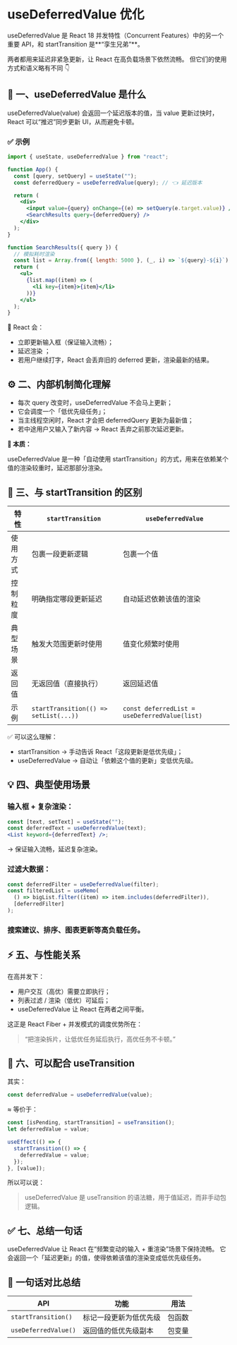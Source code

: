 # useDeferredValue 优化

useDeferredValue 是 React 18 并发特性（Concurrent Features）中的另一个重要 API，和 startTransition 是**“孪生兄弟”**。

两者都用来延迟非紧急更新，让 React 在高负载场景下依然流畅。
但它们的使用方式和语义略有不同 👇

## 🚀 一、useDeferredValue 是什么

useDeferredValue(value) 会返回一个延迟版本的值，当 value 更新过快时，React 可以“推迟”同步更新 UI，从而避免卡顿。

### ✅ 示例

```jsx
import { useState, useDeferredValue } from "react";

function App() {
  const [query, setQuery] = useState("");
  const deferredQuery = useDeferredValue(query); // 👈 延迟版本

  return (
    <div>
      <input value={query} onChange={(e) => setQuery(e.target.value)} />
      <SearchResults query={deferredQuery} />
    </div>
  );
}

function SearchResults({ query }) {
  // 模拟耗时渲染
  const list = Array.from({ length: 5000 }, (_, i) => `${query}-${i}`);
  return (
    <ul>
      {list.map((item) => (
        <li key={item}>{item}</li>
      ))}
    </ul>
  );
}
```

🧠 React 会：

- 立即更新输入框（保证输入流畅）；
- 延迟渲染 <SearchResults />；
- 若用户继续打字，React 会丢弃旧的 deferred 更新，渲染最新的结果。

## ⚙️ 二、内部机制简化理解

- 每次 query 改变时，useDeferredValue 不会马上更新；
- 它会调度一个「低优先级任务」；
- 当主线程空闲时，React 才会把 deferredQuery 更新为最新值；
- 若中途用户又输入了新内容 → React 丢弃之前那次延迟更新。

**🎯 本质：**

useDeferredValue 是一种「自动使用 startTransition」的方式，用来在依赖某个值的渲染较重时，延迟那部分渲染。

## 🧩 三、与 startTransition 的区别

| 特性     | `startTransition`                     | `useDeferredValue`                            |
| -------- | ------------------------------------- | --------------------------------------------- |
| 使用方式 | 包裹一段更新逻辑                      | 包裹一个值                                    |
| 控制粒度 | 明确指定哪段更新延迟                  | 自动延迟依赖该值的渲染                        |
| 典型场景 | 触发大范围更新时使用                  | 值变化频繁时使用                              |
| 返回值   | 无返回值（直接执行）                  | 返回延迟值                                    |
| 示例     | `startTransition(() => setList(...))` | `const deferredList = useDeferredValue(list)` |

✅ 可以这么理解：

- startTransition → 手动告诉 React「这段更新是低优先级」；
- useDeferredValue → 自动让「依赖这个值的更新」变低优先级。

## 💡 四、典型使用场景

### 输入框 + 复杂渲染：

```jsx
const [text, setText] = useState("");
const deferredText = useDeferredValue(text);
<List keyword={deferredText} />;
```

→ 保证输入流畅，延迟复杂渲染。

### 过滤大数据：

```jsx
const deferredFilter = useDeferredValue(filter);
const filteredList = useMemo(
  () => bigList.filter((item) => item.includes(deferredFilter)),
  [deferredFilter]
);
```

### 搜索建议、排序、图表更新等高负载任务。

## ⚡ 五、与性能关系

在高并发下：

- 用户交互（高优）需要立即执行；
- 列表过滤 / 渲染（低优）可延后；
- useDeferredValue 让 React 在两者之间平衡。

这正是 React Fiber + 并发模式的调度优势所在：

> “把渲染拆片，让低优任务延后执行，高优任务不卡顿。”

## 🧠 六、可以配合 useTransition

其实：

```jsx
const deferredValue = useDeferredValue(value);
```

≈ 等价于：

```jsx
const [isPending, startTransition] = useTransition();
let deferredValue = value;

useEffect(() => {
  startTransition(() => {
    deferredValue = value;
  });
}, [value]);
```

所以可以说：

> useDeferredValue 是 useTransition 的语法糖，用于值延迟，而非手动包逻辑。

## ✅ 七、总结一句话

useDeferredValue 让 React 在“频繁变动的输入 + 重渲染”场景下保持流畅。
它会返回一个「延迟更新」的值，使得依赖该值的渲染变成低优先级任务。

## 🧩 一句话对比总结

| API                  | 功能                   | 用法   |
| -------------------- | ---------------------- | ------ |
| `startTransition()`  | 标记一段更新为低优先级 | 包函数 |
| `useDeferredValue()` | 返回值的低优先级副本   | 包变量 |
